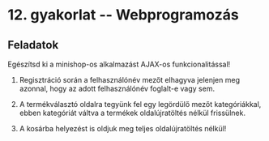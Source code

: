 # 12. gyakorlat -- Webprogramozás

Feladatok
---------

Egészítsd ki a minishop-os alkalmazást AJAX-os funkcionalitással!

1. Regisztráció során a felhasználónév mezőt elhagyva jelenjen meg azonnal, hogy az adott felhasználónév foglalt-e vagy sem.

2. A termékválasztó oldalra tegyünk fel egy legördülő mezőt kategóriákkal, ebben kategóriát váltva a termékek oldalújratöltés nélkül frissülnek.

3. A kosárba helyezést is oldjuk meg teljes oldalújratöltés nélkül!
